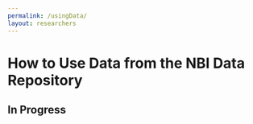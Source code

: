 ```yaml
---
permalink: /usingData/
layout: researchers
---
```


# How to Use Data from the NBI Data Repository

## In Progress